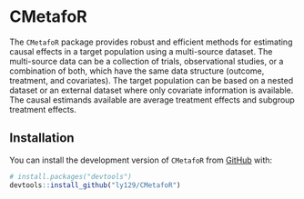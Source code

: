
<!-- README.md is generated from README.Rmd. Please edit that file -->

# CMetafoR

<!-- badges: start -->
<!-- badges: end -->

The `CMetafoR` package provides robust and efficient methods for
estimating causal effects in a target population using a multi-source
dataset. The multi-source data can be a collection of trials,
observational studies, or a combination of both, which have the same
data structure (outcome, treatment, and covariates). The target
population can be based on a nested dataset or an external dataset where
only covariate information is available. The causal estimands available
are average treatment effects and subgroup treatment effects.

## Installation

You can install the development version of `CMetafoR` from
[GitHub](https://github.com/) with:

``` r
# install.packages("devtools")
devtools::install_github("ly129/CMetafoR")
```
